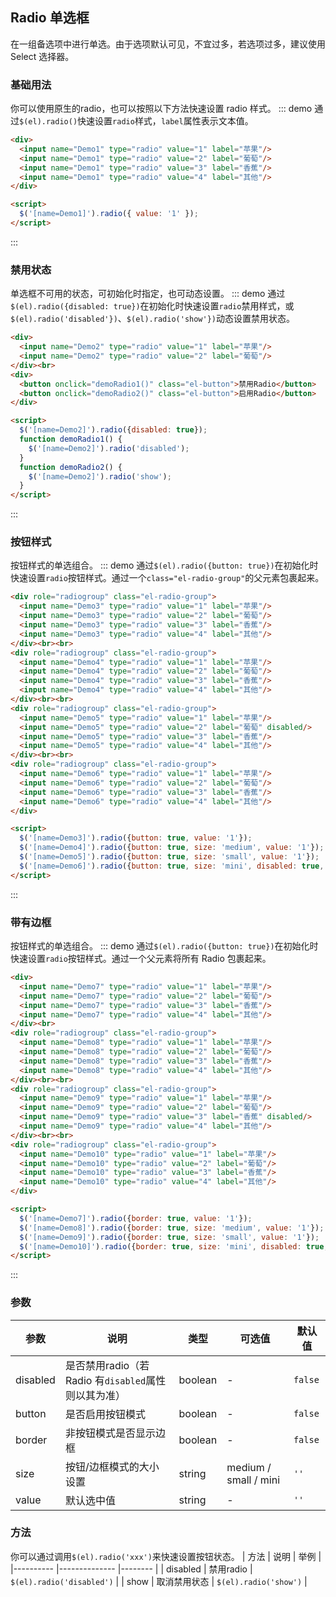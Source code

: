 ## Radio 单选框
在一组备选项中进行单选。由于选项默认可见，不宜过多，若选项过多，建议使用 Select 选择器。

### 基础用法
你可以使用原生的radio，也可以按照以下方法快速设置 radio 样式。
::: demo 通过`$(el).radio()`快速设置`radio`样式，`label`属性表示文本值。

``` html
<div>
  <input name="Demo1" type="radio" value="1" label="苹果"/>
  <input name="Demo1" type="radio" value="2" label="葡萄"/>
  <input name="Demo1" type="radio" value="3" label="香蕉"/>
  <input name="Demo1" type="radio" value="4" label="其他"/>
</div>

<script>
  $('[name=Demo1]').radio({ value: '1' });
</script>
```
:::

### 禁用状态
单选框不可用的状态，可初始化时指定，也可动态设置。
::: demo 通过`$(el).radio({disabled: true})`在初始化时快速设置`radio`禁用样式，或`$(el).radio('disabled'})`、`$(el).radio('show'})`动态设置禁用状态。

``` html
<div>
  <input name="Demo2" type="radio" value="1" label="苹果"/>
  <input name="Demo2" type="radio" value="2" label="葡萄"/>
</div><br>
<div>
  <button onclick="demoRadio1()" class="el-button">禁用Radio</button>
  <button onclick="demoRadio2()" class="el-button">启用Radio</button>
</div>

<script>
  $('[name=Demo2]').radio({disabled: true});
  function demoRadio1() {
    $('[name=Demo2]').radio('disabled');
  }
  function demoRadio2() {
    $('[name=Demo2]').radio('show');
  }
</script>
```
:::

### 按钮样式
按钮样式的单选组合。
::: demo 通过`$(el).radio({button: true})`在初始化时快速设置`radio`按钮样式。通过一个`class="el-radio-group"`的父元素包裹起来。

``` html
<div role="radiogroup" class="el-radio-group">
  <input name="Demo3" type="radio" value="1" label="苹果"/>
  <input name="Demo3" type="radio" value="2" label="葡萄"/>
  <input name="Demo3" type="radio" value="3" label="香蕉"/>
  <input name="Demo3" type="radio" value="4" label="其他"/>
</div><br><br>
<div role="radiogroup" class="el-radio-group">
  <input name="Demo4" type="radio" value="1" label="苹果"/>
  <input name="Demo4" type="radio" value="2" label="葡萄"/>
  <input name="Demo4" type="radio" value="3" label="香蕉"/>
  <input name="Demo4" type="radio" value="4" label="其他"/>
</div><br><br>
<div role="radiogroup" class="el-radio-group">
  <input name="Demo5" type="radio" value="1" label="苹果"/>
  <input name="Demo5" type="radio" value="2" label="葡萄" disabled/>
  <input name="Demo5" type="radio" value="3" label="香蕉"/>
  <input name="Demo5" type="radio" value="4" label="其他"/>
</div><br><br>
<div role="radiogroup" class="el-radio-group">
  <input name="Demo6" type="radio" value="1" label="苹果"/>
  <input name="Demo6" type="radio" value="2" label="葡萄"/>
  <input name="Demo6" type="radio" value="3" label="香蕉"/>
  <input name="Demo6" type="radio" value="4" label="其他"/>
</div>

<script>
  $('[name=Demo3]').radio({button: true, value: '1'});
  $('[name=Demo4]').radio({button: true, size: 'medium', value: '1'});
  $('[name=Demo5]').radio({button: true, size: 'small', value: '1'});
  $('[name=Demo6]').radio({button: true, size: 'mini', disabled: true, value: '1'});
</script>
```
:::

### 带有边框
按钮样式的单选组合。
::: demo 通过`$(el).radio({button: true})`在初始化时快速设置`radio`按钮样式。通过一个父元素将所有 Radio 包裹起来。

``` html
<div>
  <input name="Demo7" type="radio" value="1" label="苹果"/>
  <input name="Demo7" type="radio" value="2" label="葡萄"/>
  <input name="Demo7" type="radio" value="3" label="香蕉"/>
  <input name="Demo7" type="radio" value="4" label="其他"/>
</div><br>
<div role="radiogroup" class="el-radio-group">
  <input name="Demo8" type="radio" value="1" label="苹果"/>
  <input name="Demo8" type="radio" value="2" label="葡萄"/>
  <input name="Demo8" type="radio" value="3" label="香蕉"/>
  <input name="Demo8" type="radio" value="4" label="其他"/>
</div><br><br>
<div role="radiogroup" class="el-radio-group">
  <input name="Demo9" type="radio" value="1" label="苹果"/>
  <input name="Demo9" type="radio" value="2" label="葡萄"/>
  <input name="Demo9" type="radio" value="3" label="香蕉" disabled/>
  <input name="Demo9" type="radio" value="4" label="其他"/>
</div><br><br>
<div role="radiogroup" class="el-radio-group">
  <input name="Demo10" type="radio" value="1" label="苹果"/>
  <input name="Demo10" type="radio" value="2" label="葡萄"/>
  <input name="Demo10" type="radio" value="3" label="香蕉"/>
  <input name="Demo10" type="radio" value="4" label="其他"/>
</div>

<script>
  $('[name=Demo7]').radio({border: true, value: '1'});
  $('[name=Demo8]').radio({border: true, size: 'medium', value: '1'});
  $('[name=Demo9]').radio({border: true, size: 'small', value: '1'});
  $('[name=Demo10]').radio({border: true, size: 'mini', disabled: true, value: '1'});
</script>
```
:::

### 参数
| 参数      | 说明                       | 类型      | 可选值 | 默认值  |
|---------- |--------------------------- |---------- |------  |-------- |
| disabled     | 是否禁用radio（若 Radio 有`disabled`属性则以其为准） | boolean | - | `false` |
| button     | 是否启用按钮模式 | boolean | - | `false` |
| border     | 非按钮模式是否显示边框 | boolean | - | `false` |
| size | 按钮/边框模式的大小设置 | string | medium / small / mini | `''` |
| value | 默认选中值 | string | - | `''` |

### 方法
你可以通过调用`$(el).radio('xxx')`来快速设置按钮状态。
| 方法      | 说明          | 举例  |
|---------- |-------------- |-------- |
| disabled | 禁用radio | `$(el).radio('disabled')` |
| show | 取消禁用状态 | `$(el).radio('show')` |
